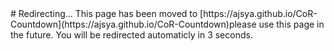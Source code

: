 <meta http-equiv = "refresh" content = "3; url = https://ajsya.github.io/CoR-Countdown" />
# Redirecting...
This page has been moved to [https://ajsya.github.io/CoR-Countdown](https://ajsya.github.io/CoR-Countdown)please use this page in the future. You will be redirected automaticly in 3 seconds.
